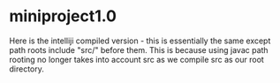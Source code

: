 # miniproject1.0

Here is the intelliji compiled version - this is essentially the same except path roots include "src/" before them. This is because using javac path rooting no longer takes into account src as we compile src as our root directory. 

